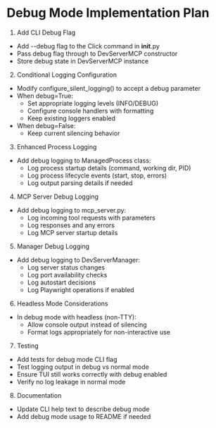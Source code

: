 # Debug Mode Implementation Plan                                                                               
                                                                                                              
 1. Add CLI Debug Flag                                                                                        
                                                                                                              
 - Add --debug flag to the Click command in __init__.py                                                       
 - Pass debug flag through to DevServerMCP constructor                                                        
 - Store debug state in DevServerMCP instance                                                                 
                                                                                                              
 2. Conditional Logging Configuration                                                                         
                                                                                                              
 - Modify configure_silent_logging() to accept a debug parameter                                              
 - When debug=True:                                                                                           
   - Set appropriate logging levels (INFO/DEBUG)                                                              
   - Configure console handlers with formatting                                                               
   - Keep existing loggers enabled                                                                            
 - When debug=False:                                                                                          
   - Keep current silencing behavior                                                                          
                                                                                                              
 3. Enhanced Process Logging                                                                                  
                                                                                                              
 - Add debug logging to ManagedProcess class:                                                                 
   - Log process startup details (command, working dir, PID)                                                  
   - Log process lifecycle events (start, stop, errors)                                                       
   - Log output parsing details if needed                                                                     
                                                                                                              
 4. MCP Server Debug Logging                                                                                  
                                                                                                              
 - Add debug logging to mcp_server.py:                                                                        
   - Log incoming tool requests with parameters                                                               
   - Log responses and any errors                                                                             
   - Log MCP server startup details                                                                           
                                                                                                              
 5. Manager Debug Logging                                                                                     
                                                                                                              
 - Add debug logging to DevServerManager:                                                                     
   - Log server status changes                                                                                
   - Log port availability checks                                                                             
   - Log autostart decisions                                                                                  
   - Log Playwright operations if enabled                                                                     
                                                                                                              
 6. Headless Mode Considerations                                                                              
                                                                                                              
 - In debug mode with headless (non-TTY):                                                                     
   - Allow console output instead of silencing                                                                
   - Format logs appropriately for non-interactive use                                                        
                                                                                                              
 7. Testing                                                                                                   
                                                                                                              
 - Add tests for debug mode CLI flag                                                                          
 - Test logging output in debug vs normal mode                                                                
 - Ensure TUI still works correctly with debug enabled                                                        
 - Verify no log leakage in normal mode                                                                       
                                                                                                              
 8. Documentation                                                                                             
                                                                                                              
 - Update CLI help text to describe debug mode                                                                
 - Add debug mode usage to README if needed                                                                   
 